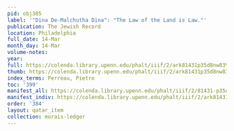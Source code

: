 ```yaml
---
pid: obj385
label: '"Dina De-Malchutha Dina": "The Law of the Land is Law."'
publication: The Jewish Record
location: Philadelphia
full_date: 14-Mar
month_day: 14-Mar
volume-notes:
year:
full: https://colenda.library.upenn.edu/phalt/iiif/2/ark81431p35d8nw83%2FSHA256E-s7191892--34214d24ef7c4348c933a3aade208e3272a0f7be00493ac1a87b512fd85122eb.jpeg/full/3500,/0/default.jpg
thumb: https://colenda.library.upenn.edu/phalt/iiif/2/ark81431p35d8nw83%2FSHA256E-s7191892--34214d24ef7c4348c933a3aade208e3272a0f7be00493ac1a87b512fd85122eb.jpeg/full/!200,200/0/default.jpg
index_terms: Perreau, Pietro
toc: '399'
manifest_all: https://colenda.library.upenn.edu/phalt/iiif/2/81431-p35d8nw83/manifest
manifest_indiv: https://colenda.library.upenn.edu/phalt/iiif/2/ark81431p35d8nw83%2FSHA256E-s7191892--34214d24ef7c4348c933a3aade208e3272a0f7be00493ac1a87b512fd85122eb.jpeg
order: '384'
layout: qatar_item
collection: morais-ledger
---
```


